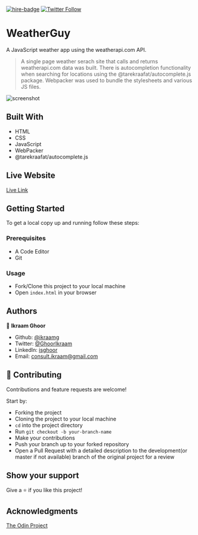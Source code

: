 [![hire-badge](https://img.shields.io/badge/Consult%20/%20Hire%20Ikraam-Click%20to%20Contact-brightgreen)](mailto:consult.ikraam@gmail.com) [![Twitter Follow](https://img.shields.io/twitter/follow/GhoorIkraam?label=Follow%20Ikraam%20on%20Twitter&style=social)](https://twitter.com/GhoorIkraam)

# WeatherGuy

A JavaScript weather app using the weatherapi.com API.

> A single page weather serach site that calls and returns weatherapi.com data was built.
> There is autocompletion functionality when searching for locations using the @tarekraafat/autocomplete.js package.
> Webpacker was used to bundle the stylesheets and various JS files.

![screenshot](https://user-images.githubusercontent.com/34813339/92305898-c9010000-ef8b-11ea-9ca8-b884e3579960.png)

## Built With

- HTML
- CSS
- JavaScript
- WebPacker
- @tarekraafat/autocomplete.js

## Live Website

[Live Link](https://ikraamghoor.com/WeatherGuy/)

## Getting Started

To get a local copy up and running follow these steps:

### Prerequisites

- A Code Editor
- Git

### Usage

- Fork/Clone this project to your local machine
- Open `index.html` in your browser

## Authors

👤 **Ikraam Ghoor**

- Github: [@ikraamg](https://github.com/ikraamg)
- Twitter: [@GhoorIkraam](https://twitter.com/GhoorIkraam)
- LinkedIn: [isghoor](https://linkedin.com/isghoor)
- Email: [consult.ikraam@gmail.com](mailto:consult.ikraam@gmail.com)

## 🤝 Contributing

Contributions and feature requests are welcome!

Start by:

- Forking the project
- Cloning the project to your local machine
- `cd` into the project directory
- Run `git checkout -b your-branch-name`
- Make your contributions
- Push your branch up to your forked repository
- Open a Pull Request with a detailed description to the development(or master if not available) branch of the original project for a review

## Show your support

Give a ⭐️ if you like this project!

## Acknowledgments

[The Odin Project](https://www.theodinproject.com/courses/javascript/)
